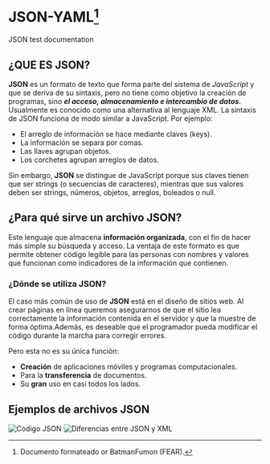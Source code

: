# JSON-YAML[^1]
JSON test documentation

## ¿QUE ES JSON?

**JSON** es un formato de texto que forma parte del sistema de *JavaScript* y que se deriva de su sintaxis, pero no tiene como objetivo la creación de programas, sino ***el acceso, almacenamiento e intercambio de datos.*** Usualmente es conocido como una alternativa al lenguaje XML.
La sintaxis de JSON funciona de modo similar a JavaScript. Por ejemplo:

+ El arreglo de información se hace mediante claves (keys).
+ La información se separa por comas.
+ Las llaves agrupan objetos.
+ Los corchetes agrupan arreglos de datos.

Sin embargo, **JSON** se distingue de JavaScript porque sus claves tienen que ser strings (o secuencias de caracteres), mientras que sus valores deben ser strings, números, objetos, arreglos, boleados o null.

## ¿Para qué sirve un archivo JSON?

Este lenguaje que almacena **información organizada**, con el fin de hacer más simple su búsqueda y acceso. La ventaja de este formato es que permite obtener código legible para las personas con nombres y valores que funcionan como indicadores de la información que contienen.

### ¿Dónde se utiliza JSON?

El caso más común de uso de **JSON** está en el diseño de sitios web. Al crear páginas en línea queremos asegurarnos de que el sitio lea correctamente la información contenida en el servidor y que la muestre de forma óptima.Además, es deseable que el programador pueda modificar el código durante la marcha para corregir errores.

Pero esta no es su única función:
+ **Creación** de aplicaciones móviles y programas computacionales.
+ Para la **transferencia** de documentos.
+ Su **gran** uso en casi todos los lados.

## Ejemplos de archivos JSON
![Codigo JSON](https://www.google.com/url?sa=i&url=https%3A%2F%2Fwww.info-computer.com%2Fblog%2Fcomo-abrir-los-archivos-json.html&psig=AOvVaw2W-2U9BXmvTOkdkl3fEe0t&ust=1717178613675000&source=images&cd=vfe&opi=89978449&ved=0CBIQjRxqFwoTCKD27Pv6tYYDFQAAAAAdAAAAABAE)
![Diferencias entre JSON y XML](https://www.dongee.com/tutoriales/content/images/2022/11/image-62.png)


[^1]: Documento formateado or BatmanFumon (FEAR).
[^2]: El contenido de este texto esta extraido de internet y por lo tanto no me pertenece, todos los creditos a su autor.
